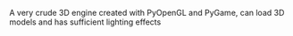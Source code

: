 A very crude 3D engine created with PyOpenGL and PyGame, can load 3D models and has sufficient lighting effects
